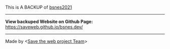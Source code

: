 This is A BACKUP of [bsnes2021](https://bsnes.dev)

---

**View backuped Website on Github Page:** https://saveweb.github.io/bsnes.dev/

---

Made by <[Save the web project Team](https://saveweb.othing.xyz)>
